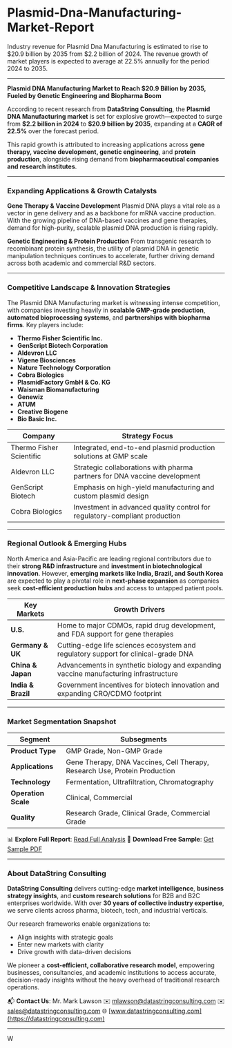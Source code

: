 # Plasmid-Dna-Manufacturing-Market-Report

Industry revenue for Plasmid Dna Manufacturing is estimated to rise to $20.9 billion by 2035 from $2.2 billion of 2024. The revenue growth of market players is expected to average at 22.5% annually for the period 2024 to 2035.


---

**Plasmid DNA Manufacturing Market to Reach \$20.9 Billion by 2035, Fueled by Genetic Engineering and Biopharma Boom**

According to recent research from **DataString Consulting**, the **Plasmid DNA Manufacturing market** is set for explosive growth—expected to surge from **\$2.2 billion in 2024** to **\$20.9 billion by 2035**, expanding at a **CAGR of 22.5%** over the forecast period.

This rapid growth is attributed to increasing applications across **gene therapy, vaccine development, genetic engineering**, and **protein production**, alongside rising demand from **biopharmaceutical companies and research institutes**.

---

### Expanding Applications & Growth Catalysts

**Gene Therapy & Vaccine Development**
Plasmid DNA plays a vital role as a vector in gene delivery and as a backbone for mRNA vaccine production. With the growing pipeline of DNA-based vaccines and gene therapies, demand for high-purity, scalable plasmid DNA production is rising rapidly.

**Genetic Engineering & Protein Production**
From transgenic research to recombinant protein synthesis, the utility of plasmid DNA in genetic manipulation techniques continues to accelerate, further driving demand across both academic and commercial R\&D sectors.

---

### Competitive Landscape & Innovation Strategies

The Plasmid DNA Manufacturing market is witnessing intense competition, with companies investing heavily in **scalable GMP-grade production**, **automated bioprocessing systems**, and **partnerships with biopharma firms**. Key players include:

* **Thermo Fisher Scientific Inc.**
* **GenScript Biotech Corporation**
* **Aldevron LLC**
* **Vigene Biosciences**
* **Nature Technology Corporation**
* **Cobra Biologics**
* **PlasmidFactory GmbH & Co. KG**
* **Waisman Biomanufacturing**
* **Genewiz**
* **ATUM**
* **Creative Biogene**
* **Bio Basic Inc.**

| **Company**              | **Strategy Focus**                                                         |
| ------------------------ | -------------------------------------------------------------------------- |
| Thermo Fisher Scientific | Integrated, end-to-end plasmid production solutions at GMP scale           |
| Aldevron LLC             | Strategic collaborations with pharma partners for DNA vaccine development  |
| GenScript Biotech        | Emphasis on high-yield manufacturing and custom plasmid design             |
| Cobra Biologics          | Investment in advanced quality control for regulatory-compliant production |

---

### Regional Outlook & Emerging Hubs

North America and Asia-Pacific are leading regional contributors due to their **strong R\&D infrastructure** and **investment in biotechnological innovation**. However, **emerging markets like India, Brazil, and South Korea** are expected to play a pivotal role in **next-phase expansion** as companies seek **cost-efficient production hubs** and access to untapped patient pools.

| **Key Markets**    | **Growth Drivers**                                                                   |
| ------------------ | ------------------------------------------------------------------------------------ |
| **U.S.**           | Home to major CDMOs, rapid drug development, and FDA support for gene therapies      |
| **Germany & UK**   | Cutting-edge life sciences ecosystem and regulatory support for clinical-grade DNA   |
| **China & Japan**  | Advancements in synthetic biology and expanding vaccine manufacturing infrastructure |
| **India & Brazil** | Government incentives for biotech innovation and expanding CRO/CDMO footprint        |

---

### Market Segmentation Snapshot

| **Segment**         | **Subsegments**                                                            |
| ------------------- | -------------------------------------------------------------------------- |
| **Product Type**    | GMP Grade, Non-GMP Grade                                                   |
| **Applications**    | Gene Therapy, DNA Vaccines, Cell Therapy, Research Use, Protein Production |
| **Technology**      | Fermentation, Ultrafiltration, Chromatography                              |
| **Operation Scale** | Clinical, Commercial                                                       |
| **Quality**         | Research Grade, Clinical Grade, Commercial Grade                           |

📊 **Explore Full Report**: [Read Full Analysis](https://datastringconsulting.com/industry-analysis/plasmid-dna-manufacturing-market-research-report)
📄 **Download Free Sample**: [Get Sample PDF](https://datastringconsulting.com/downloadsample/plasmid-dna-manufacturing-market-research-report)

---

### About DataString Consulting

**DataString Consulting** delivers cutting-edge **market intelligence**, **business strategy insights**, and **custom research solutions** for B2B and B2C enterprises worldwide. With over **30 years of collective industry expertise**, we serve clients across pharma, biotech, tech, and industrial verticals.

Our research frameworks enable organizations to:

* Align insights with strategic goals
* Enter new markets with clarity
* Drive growth with data-driven decisions

We pioneer a **cost-efficient, collaborative research model**, empowering businesses, consultancies, and academic institutions to access accurate, decision-ready insights without the heavy overhead of traditional research operations.

📬 **Contact Us**:
Mr. Mark Lawson
✉️ [mlawson@datastringconsulting.com](mailto:mlawson@datastringconsulting.com)
✉️ [sales@datastringconsulting.com](mailto:sales@datastringconsulting.com)
🌐 [www.datastringconsulting.com](https://datastringconsulting.com)

---

W
